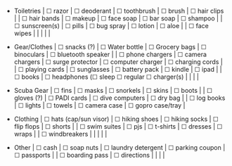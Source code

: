 * Toiletries
| ☐ razor  |  ☐ deoderant | ☐ toothbrush | ☐ brush | ☐ hair clips |
| ☐ hair bands | ☐ makeup | ☐ face soap | ☐ bar soap | ☐ shampoo |
| ☐ sunscreen(s) | ☐ pills | ☐ bug spray | ☐ lotion | ☐ aloe |
| ☐ face wipes  | | | | |

* Gear/Clothes
| ☐ snacks (?) | ☐ Water bottle | ☐ Grocery bags | ☐ binoculars | ☐ bluetooth speaker |
| ☐ phone chargers | ☐ camera chargers | ☐ surge protector | ☐ computer charger | ☐ charging cords |
| ☐ playing cards | ☐ sunglasses | ☐ battery pack | ☐ kindle | ☐ ipad |
| ☐ books | ☐ headphones (☐ sleep ☐ regular  ☐ charger(s) | | | |

* Scuba Gear 
| ☐ fins | ☐ masks | ☐ snorkels | ☐ skins | ☐ boots |
| ☐ gloves (?) | ☐ PADI cards | ☐ dive computers | ☐ dry bag |
| ☐ log books | ☐ lights | ☐ towels | ☐ camera case | ☐ gopro case/tray |

* Clothing
| ☐ hats (cap/sun visor) | ☐ hiking shoes | ☐ hiking socks | ☐ flip flops | ☐ shorts |
| ☐ swim suites | ☐ pjs | ☐ t-shirts | ☐ dresses | ☐ wraps |
| ☐ windbreakers | | | |  |


* Other
| ☐ cash | ☐ soap nuts | ☐ laundry detergent | ☐ parking coupon | ☐ passports |
| ☐ boarding pass | ☐ directions | | | |

